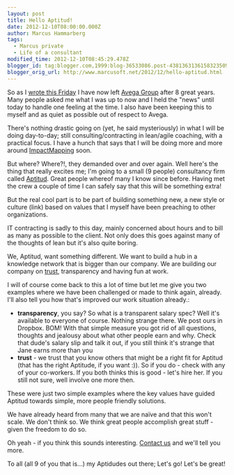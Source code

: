 ```yaml
---
layout: post
title: Hello Aptitud!
date: 2012-12-10T08:00:00.000Z
author: Marcus Hammarberg
tags:
  - Marcus private
  - Life of a consultant
modified_time: 2012-12-10T08:45:29.478Z
blogger_id: tag:blogger.com,1999:blog-36533086.post-4381363136158323509
blogger_orig_url: http://www.marcusoft.net/2012/12/hello-aptitud.html
---
```






So as I <a href="http://www.marcusoft.net/2012/12/good-bye-avega.html"
target="_blank">wrote this Friday</a> I have now left
<a href="http://www.avegagroup.se/" target="_blank">Avega Group</a>
after 8 great years. Many people asked me what I was up to now and I
held the "news" until today to handle one feeling at the time. I also
have been keeping this to myself and as quiet as possible out of respect
to Avega.

There's nothing drastic going on (yet, he said mysteriously) in what I
will be doing day-to-day; still consulting/contracting in lean/agile
coaching, with a practical focus. I have a hunch that says that I will
be doing more and more around <a href="http://www.impactmapping.org/"
target="_blank">ImpactMapping</a> soon.

But where? Where?!, they demanded over and over again.
Well here's the thing that really excites me; I'm going to a small (9
people) consultancy firm called
<a href="http://www.aptitud.se/" target="_blank">Aptitud</a>. Great
people whereof many I know since before. Having met the crew a couple of
time I can safely say that this will be something extra!

But the real cool part is to be part of building something new, a new
style or culture (link) based on values that I myself have been
preaching to other organizations.

IT contracting is sadly to this day, mainly concerned about hours and to
bill as many as possible to the client. Not only does this goes against
many of the thoughts of lean but it's also quite boring.

We, Aptitud, want something different. We want to build a hub in a
knowledge network that is bigger than our company. We are building our
company on [<span id="goog_1654367313">trust<span
id="goog_1654367314">](http://www.blogger.com/), transparency and
having fun at work.

I will of course come back to this a lot of time but let me give you two
examples where we have been challenged or made to think again, already.
I'll also tell you how that's improved our work situation already.:

- **transparency**, you say? So what is a transparent salary spec?
    Well it's available to everyone of course. Nothing strange there. We
    post ours in Dropbox.
    BOM! With that simple measure you got rid of all questions, thoughts
    and jealousy about what other people earn and why. Check that dude's
    salary slip and talk it out, if you still think it's strange that
    Jane earns more than you
- **trust** - we trust that you know others that might be a right fit
    for Aptitud (that has the right Aptitude, if you want :)). So if you
    do - check with any of your co-workers. If you both thinks this is
    good - let's hire her. If you still not sure, well involve one more
    then.

These were just two simple examples where the key values have guided
Aptitud towards simple, more people friendly solutions.

We have already heard from many that we are naïve and that this won't
scale. We don't think so. We think great people accomplish great stuff -
given the freedom to do so.

Oh yeah - if you think this sounds interesting.
<a href="https://twitter.com/Aptitud_Sthlm" target="_blank">Contact
us</a> and we'll tell you more.

To all (all 9 of you that is...) my Aptidudes out there; Let's go! Let's
be great!

